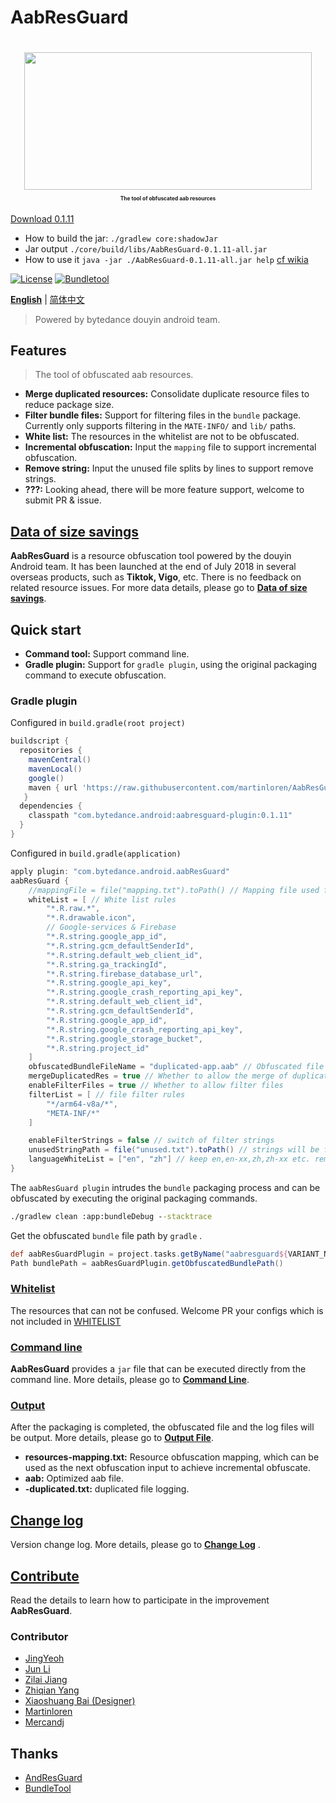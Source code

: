 # AabResGuard

<h1 align="center">
  <img src="wiki/images/logo.png" height="220" width="460"/>
  <p align="center" style="font-size: 0.3em">The tool of obfuscated aab resources</p>
</h1>

[Download 0.1.11](https://github.com/Mercandj/AabResGuard/releases)

- How to build the jar: `./gradlew core:shadowJar`
- Jar output `./core/build/libs/AabResGuard-0.1.11-all.jar`
- How to use it `java -jar ./AabResGuard-0.1.11-all.jar help` [cf wikia](wiki/en/COMMAND.md)

[![License](https://img.shields.io/badge/license-Apache2.0-brightgreen)](LICENSE) [![Bundletool](https://img.shields.io/badge/Dependency-Bundletool/0.15.4-blue)](https://github.com/google/bundletool)

**[English](README.md)** | [简体中文](wiki/zh-cn/README.md)

> Powered by bytedance douyin android team.

## Features

> The tool of obfuscated aab resources.

- **Merge duplicated resources:** Consolidate duplicate resource files to reduce package size.
- **Filter bundle files:** Support for filtering files in the `bundle` package. Currently only
  supports filtering in the `MATE-INFO/` and `lib/` paths.
- **White list:** The resources in the whitelist are not to be obfuscated.
- **Incremental obfuscation:** Input the `mapping` file to support incremental obfuscation.
- **Remove string:** Input the unused file splits by lines to support remove strings.
- **???:** Looking ahead, there will be more feature support, welcome to submit PR & issue.

## [Data of size savings](wiki/en/DATA.md)

**AabResGuard** is a resource obfuscation tool powered by the douyin Android team. It has been
launched at the end of July 2018 in several overseas products, such as **Tiktok, Vigo**, etc.
There is no feedback on related resource issues.
For more data details, please go to **[Data of size savings](wiki/en/DATA.md)**.

## Quick start

- **Command tool:** Support command line.
- **Gradle plugin:** Support for `gradle plugin`, using the original packaging command to execute
  obfuscation.

### Gradle plugin

Configured in `build.gradle(root project)`

```gradle
buildscript {
  repositories {
    mavenCentral()
    mavenLocal()
    google()
    maven { url 'https://raw.githubusercontent.com/martinloren/AabResGuard/mvn-repo' }
   }
  dependencies {
    classpath "com.bytedance.android:aabresguard-plugin:0.1.11"
  }
}
```

Configured in `build.gradle(application)`

```gradle
apply plugin: "com.bytedance.android.aabResGuard"
aabResGuard {
    //mappingFile = file("mapping.txt").toPath() // Mapping file used for incremental obfuscation
    whiteList = [ // White list rules
        "*.R.raw.*",
        "*.R.drawable.icon",
        // Google-services & Firebase
        "*.R.string.google_app_id",
        "*.R.string.gcm_defaultSenderId",
        "*.R.string.default_web_client_id",
        "*.R.string.ga_trackingId",
        "*.R.string.firebase_database_url",
        "*.R.string.google_api_key",
        "*.R.string.google_crash_reporting_api_key",
        "*.R.string.default_web_client_id",
        "*.R.string.gcm_defaultSenderId",
        "*.R.string.google_app_id",
        "*.R.string.google_crash_reporting_api_key",
        "*.R.string.google_storage_bucket",
        "*.R.string.project_id"
    ]
    obfuscatedBundleFileName = "duplicated-app.aab" // Obfuscated file name, must end with '.aab'
    mergeDuplicatedRes = true // Whether to allow the merge of duplicate resources
    enableFilterFiles = true // Whether to allow filter files
    filterList = [ // file filter rules
        "*/arm64-v8a/*",
        "META-INF/*"
    ]

    enableFilterStrings = false // switch of filter strings
    unusedStringPath = file("unused.txt").toPath() // strings will be filtered in this file
    languageWhiteList = ["en", "zh"] // keep en,en-xx,zh,zh-xx etc. remove others.
}
```

The `aabResGuard plugin` intrudes the `bundle` packaging process and can be obfuscated by executing
the original packaging commands.

```cmd
./gradlew clean :app:bundleDebug --stacktrace
```

Get the obfuscated `bundle` file path by `gradle` .

```groovy
def aabResGuardPlugin = project.tasks.getByName("aabresguard${VARIANT_NAME}")
Path bundlePath = aabResGuardPlugin.getObfuscatedBundlePath()
```

### [Whitelist](wiki/en/WHITELIST.md)

The resources that can not be confused. Welcome PR your configs which is not included
in [WHITELIST](wiki/en/WHITELIST.md)

### [Command line](wiki/en/COMMAND.md)

**AabResGuard** provides a `jar` file that can be executed directly from the command line. More
details, please go to **[Command Line](wiki/en/COMMAND.md)**.

### [Output](wiki/en/OUTPUT.md)

After the packaging is completed, the obfuscated file and the log files will be output. More
details, please go to **[Output File](wiki/en/OUTPUT.md)**.

- **resources-mapping.txt:** Resource obfuscation mapping, which can be used as the next obfuscation
  input to achieve incremental obfuscate.
- **aab:** Optimized aab file.
- **-duplicated.txt:** duplicated file logging.

## [Change log](wiki/en/CHANGELOG.md)

Version change log. More details, please go to **[Change Log](wiki/en/CHANGELOG.md)** .

## [Contribute](wiki/en/CONTRIBUTOR.md)

Read the details to learn how to participate in the improvement **AabResGuard**.

### Contributor

* [JingYeoh](https://github.com/JingYeoh)
* [Jun Li]()
* [Zilai Jiang](https://github.com/Zzzia)
* [Zhiqian Yang](https://github.com/yangzhiqian)
* [Xiaoshuang Bai (Designer)](https://www.behance.net/shawnpai)
* [Martinloren](https://github.com/martinloren)
* [Mercandj](https://github.com/Mercandj)

## Thanks

* [AndResGuard](https://github.com/shwenzhang/AndResGuard/)
* [BundleTool](https://github.com/google/bundletool)
